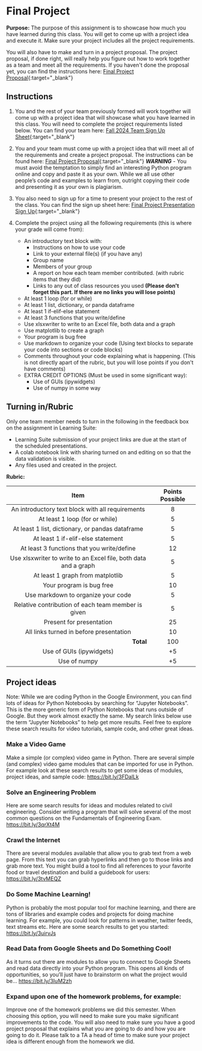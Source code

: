 #  Final Project

**Purpose:** The purpose of this assignment is to showcase how much you have learned during this class. You will get to come up with a project idea and execute it. Make sure your project includes all the project requirements. 

You will also have to make and turn in a project proposal. The project proposal, if done right, will really help you figure out how to work together as a team and meet all the requirements. If you haven't done the proposal yet, you can find the instructions here: [Final Project Proposal](https://byu-cce270.readthedocs.io/en/latest/unit3/07_final_project/final_pro_proposal/){:target="_blank"}


## Instructions

1. You and the rest of your team previously formed will work together will come up with a project idea that will showcase what you have learned in this class. You will need to complete the project requirements listed below. You can find your team here: [Fall 2024 Team Sign Up Sheet](https://docs.google.com/spreadsheets/d/1M5wcMbjZQoYJGmpG7rlZ5Y9DnLdN6QDcRKndbbrm2-U/edit?gid=2018473579#gid=2018473579){:target="_blank"}

2. You and your team must come up with a project idea that will meet all of the requirements and create a project proposal. The instructions can be found here: [Final Project Proposal](https://byu-cce270.readthedocs.io/en/latest/unit3/07_final_project/final_pro_proposal/){:target="_blank"} ***WARNING*** - You must avoid the temptation to simply find an interesting Python program online and copy and paste it as your own. While we all use other people’s code and examples to learn from, outright copying their code and presenting it as your own is plagiarism.

3. You also need to sign up for a time to present your project to the rest of the class. You can find the sign up sheet here: [Final Project Presentation Sign Up](https://docs.google.com/spreadsheets/d/1M5wcMbjZQoYJGmpG7rlZ5Y9DnLdN6QDcRKndbbrm2-U/edit?gid=1979404871#gid=1979404871){:target="_blank"}

4. Complete the project using all the following requirements (this is where your grade will come from):

      - An introductory text block with: 
         - Instructions on how to use your code
         - Link to your external file(s) (if you have any)
         - Group name
         - Members of your group
         - A report on how each team member contributed. (with rubric items that they did)
         - Links to any out of class resources you used **(Please don't forget this part. If there are no links you will lose points)**
      - At least 1 loop (for or while)
      - At least 1 list, dictionary, or panda dataframe
      - At least 1 if-elif-else statement
      - At least 3 functions that you write/define
      - Use xlsxwriter to write to an Excel file, both data and a graph
      - Use matplotlib to create a graph
      - Your program is bug free 
      - Use markdown to organize your code (Using text blocks to separate your code into sections or code blocks)
      - Comments throughout your code explaining what is happening. (This is not directly apart of the rubric, but you will lose points if you don't have comments)
      - EXTRA CREDIT OPTIONS (Must be used in some significant way):
         - Use of GUIs (ipywidgets)
         - Use of numpy in some way



## Turning in/Rubric
Only one team member needs to turn in the following in the feedback box on the assignment in Learning Suite:
   - Learning Suite submission of your project links are due at the start of the scheduled presentations.
   - A colab notebook link with sharing turned on and editing on so that the data validation is visible.
   - Any files used and created in the project.

**Rubric:**

|                              Item                               | Points Possible |
|:---------------------------------------------------------------:|:---------------:|
|        An introductory text block with all requirements         |        8        |
|                 At least 1 loop (for or while)                  |        5        |
|        At least 1 list, dictionary, or pandas dataframe         |        5        |
|                At least 1 if-elif-else statement                |        5        |
|           At least 3 functions that you write/define            |       12        |
| Use xlsxwriter to write to an Excel file, both data and a graph |        5        |
|                At least 1 graph from matplotlib                 |        5        |
|                    Your program is bug free                     |       10        |
|               Use markdown to organize your code                |        5        |
|       Relative contribution of each team member is given        |        5        |
|                    Present for presentation                     |       25        |
|             All links turned in before presentation             |       10        |
|         <div style="text-align: right">**Total**</div>          |       100       |
|                    Use of GUIs (ipywidgets)                     |       +5        |
|                          Use of numpy                           |       +5        |



## Project ideas
Note: While we are coding Python in the Google Environment, you can find lots of ideas for Python Notebooks by searching for “Jupyter Notebooks”. This is the more generic form of Python Notebooks that runs outside of Google. But they work almost exactly the same. My search links below use the term “Jupyter Notebooks” to help get more results. Feel free to explore these search results for video tutorials, sample code, and other great ideas.

### Make a Video Game
Make a simple (or complex) video game in Python. There are several simple (and complex) video game modules that can be imported for use in Python. For example look at these search results to get some ideas of modules, project ideas, and sample code: https://bit.ly/3FDalLk

### Solve an Engineering Problem
Here are some search results for ideas and modules related to civil engineering. Consider writing a program that will solve several of the most common questions on the Fundamentals of Engineering Exam. https://bit.ly/3qrXt4M 

### Crawl the Internet
There are several modules available that allow you to grab text from a web page. From this text you can grab hyperlinks and then go to those links and grab more text. You might build a tool to find all references to your favorite food or travel destination and build a guidebook for users: https://bit.ly/3tvMEQZ 

### Do Some Machine Learning!
Python is probably the most popular tool for machine learning, and there are tons of libraries and example codes and projects for doing machine learning. For example, you could look for patterns in weather, twitter feeds, text streams etc. Here are some search results to get you started: https://bit.ly/3uirvJs

### Read Data from Google Sheets and Do Something Cool!
As it turns out there are modules to allow you to connect to Google Sheets and read data directly into your Python program. This opens all kinds of opportunities, so you’ll just have to brainstorm on what the project would be… https://bit.ly/3IuM2zh

### Expand upon one of the homework problems, for example: 
Improve one of the homework problems we did this semester. When choosing this option, you will need to make sure you make significant improvements to the code. You will also need to make sure you have a good project proposal that explains what you are going to do and how you are going to do it. Please talk to a TA a head of time to make sure your project idea is different enough from the homework we did.

